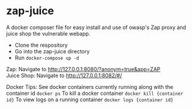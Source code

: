 # zap-juice
A docker composer file for easy install and use of owasp's Zap proxy and juice shop the vulnerable webapp.

- Clone the respository 
- Go into the zap-juice directory
- Run ```docker-compose up -d```

Zap: Navigate to http://127.0.0.1:8080/?anonym=true&app=ZAP \
Juice Shop: Navigate to http://127.0.0.1:8082/#/

Docker Tips:
See docker containers currently running along with the container id ```docker ps```
To kill a docker container ```docker kill {container id}```
To view logs on a running container ```docker logs {container id}```
